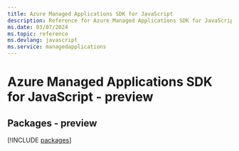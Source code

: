 ```yaml
---
title: Azure Managed Applications SDK for JavaScript
description: Reference for Azure Managed Applications SDK for JavaScript
ms.date: 03/07/2024
ms.topic: reference
ms.devlang: javascript
ms.service: managedapplications
---
```

# Azure Managed Applications SDK for JavaScript - preview
## Packages - preview
[!INCLUDE [packages](managed-applications-index.md)]